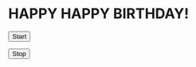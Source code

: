 <html>
<head>
<title>Page Title</title>
</head>
<body onload="startConfetti();">

<h1>HAPPY HAPPY BIRTHDAY!</h1>

<script src="confetti.js"></script>

<button onclick="">Start</button>

<button onclick="stopConfetti();">Stop</button>



</body>
</html>

